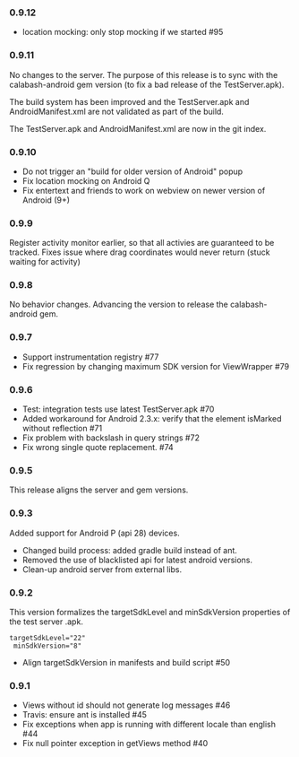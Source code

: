 ### 0.9.12

* location mocking: only stop mocking if we started #95

### 0.9.11

No changes to the server.  The purpose of this release is to sync with the
calabash-android gem version (to fix a bad release of the TestServer.apk).

The build system has been improved and the TestServer.apk and
AndroidManifest.xml are not validated as part of the build.

The TestServer.apk and AndroidManifest.xml are now in the git index.

### 0.9.10

* Do not trigger an "build for older version of Android" popup
* Fix location mocking on Android Q
* Fix entertext and friends to work on webview on newer version of Android (9+)

### 0.9.9

Register activity monitor earlier, so that all activies are guaranteed to be tracked. Fixes issue where drag coordinates would never return (stuck waiting for activity)

### 0.9.8

No behavior changes.  Advancing the version to release the
calabash-android gem.

### 0.9.7

* Support instrumentation registry #77
* Fix regression by changing maximum SDK version for ViewWrapper #79

### 0.9.6

* Test: integration tests use latest TestServer.apk #70
* Added workaround for Android 2.3.x: verify that the element isMarked
  without reflection #71
* Fix problem with backslash in query strings #72
* Fix wrong single quote replacement. #74

### 0.9.5

This release aligns the server and gem versions.

### 0.9.3

Added support for Android P (api 28) devices.

* Changed build process: added gradle build instead of ant.
* Removed the use of blacklisted api for latest android versions.
* Clean-up android server from external libs.

### 0.9.2

This version formalizes the targetSdkLevel and minSdkVersion properties
of the test server .apk.

```shell
targetSdkLevel="22"
 minSdkVersion="8"
```

* Align targetSdkVersion in manifests and build script #50

### 0.9.1

* Views without id should not generate log messages #46
* Travis: ensure ant is installed #45
* Fix exceptions when app is running with different locale than english #44
* Fix null pointer exception in getViews method #40
